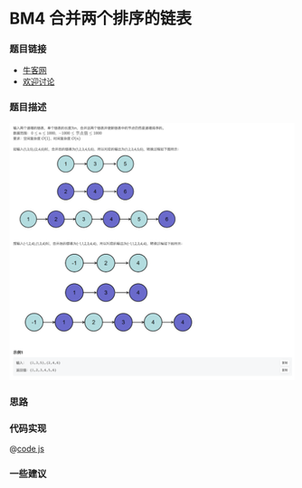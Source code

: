 # BM4 合并两个排序的链表


### 题目链接

- [牛客网](https://www.nowcoder.com/share/jump/8484115461694574392596)
- [欢迎讨论]()

### 题目描述

![反转链表.png](../images/merge.png)



### 思路

### 代码实现

@[code js](@code/algorithm/interview-101/merge.js)


### 一些建议